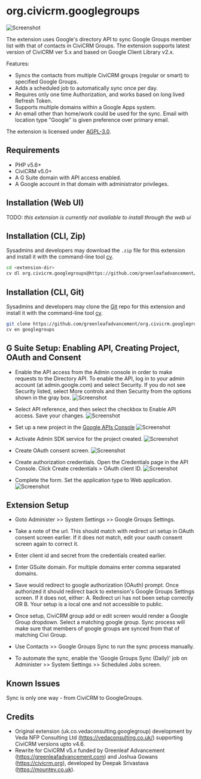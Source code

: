 # org.civicrm.googlegroups

![Screenshot](/images/extension.png)

The extension uses Google's directory API to sync Google Groups member list with that of contacts in CiviCRM Groups.
The extension supports latest version of CiviCRM ver 5.x and based on Google Client Library v2.x.

Features:
* Syncs the contacts from multiple CiviCRM groups (regular or smart) to specified Google Groups.
* Adds a scheduled job to automatically sync once per day.
* Requires only one time Authorization, and works based on long lived Refresh Token.
* Supports multiple domains within a Google Apps system.
* An email other than home/work could be used for the sync. Email with location type "Google" is given preference over primary email.

The extension is licensed under [AGPL-3.0](LICENSE.txt).

## Requirements

* PHP v5.6+
* CiviCRM v5.0+
* A G Suite domain with API access enabled.
* A Google account in that domain with administrator privileges.

## Installation (Web UI)

TODO: *this extension is currently not available to install through the web ui*

## Installation (CLI, Zip)

Sysadmins and developers may download the `.zip` file for this extension and
install it with the command-line tool [cv](https://github.com/civicrm/cv).

```bash
cd <extension-dir>
cv dl org.civicrm.googlegroups@https://github.com/greenleafadvancement/org.civicrm.googlegroups/archive/master.zip
```

## Installation (CLI, Git)

Sysadmins and developers may clone the [Git](https://en.wikipedia.org/wiki/Git) repo for this extension and
install it with the command-line tool [cv](https://github.com/civicrm/cv).

```bash
git clone https://github.com/greenleafadvancement/org.civicrm.googlegroups.git
cv en googlegroups
```

## G Suite Setup: Enabling API, Creating Project, OAuth and Consent 

* Enable the API access from the Admin console in order to make requests to the Directory API. To enable the API, log in to your admin account (at admin.google.com) and select Security. If you do not see Security listed, select More controls and then Security from the options shown in the gray box. 
![Screenshot](/images/admin-console.png)

* Select API reference, and then select the checkbox to Enable API access. Save your changes.
![Screenshot](/images/enable-api.png)

* Set up a new project in the [Google APIs Console](https://code.google.com/apis/console) 
![Screenshot](/images/new-project.png)

* Activate Admin SDK service for the project created. 
![Screenshot](/images/activate-admin-sdk.png)

* Create OAuth consent screen.
![Screenshot](/images/oauth-consent.png)

* Create authorization credentials. Open the Credentials page in the API Console. Click Create credentials > OAuth client ID. 
![Screenshot](/images/create-credentials.png)

* Complete the form. Set the application type to Web application.
![Screenshot](/images/create-oauth-client-id.png)


## Extension Setup

* Goto Administer >> System Settings >> Google Groups Settings.

* Take a note of the url. This should match with redirect uri setup in OAuth consent screen earlier. If it does not match, edit your oauth consent screen again to correct it.

* Enter client id and secret from the credentials created earlier.

* Enter GSuite domain. For multiple domains enter comma separated domains.

* Save would redirect to google authorization (OAuth) prompt. Once authorized it should redirect back to extension's Google Groups Settings screen. If it does not, either: 
A. Redirect uri has not been setup correctly OR 
B. Your setup is a local one and not accessible to public.

* Once setup, CiviCRM group add or edit screen would render a Google Group dropdown. Select a matching google group. Sync process will make sure that members of google groups are synced from that of matching Civi Group.

* Use Contacts >> Google Groups Sync to run the sync process manually.

* To automate the sync, enable the 'Google Groups Sync (Daily)' job on Administer >> System Settings >> Scheduled Jobs screen.


## Known Issues

Sync is only one way - from CiviCRM to GoogleGroups.

## Credits

* Original extension (uk.co.vedaconsulting.googlegroup) development by Veda NFP Consulting Ltd (https://vedaconsulting.co.uk/) supporting CiviCRM versions upto v4.6.
* Rewrite for CiviCRM v5.x funded by Greenleaf Advancement (https://greenleafadvancement.com) and Joshua Gowans (https://civicrm.org), developed by Deepak Srivastava (https://mountev.co.uk).
